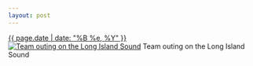 ```yaml
---
layout: post
---
```


<p>
  <time><a href="/509">{{ page.date | date: "%B %e, %Y" }}</a></time>
  <a href="/509"><img src="{{ site.assets_url }}/509-480.jpg" srcset="{{ site.assets_url }}/509-960.jpg 960w, {{ site.assets_url }}/509-720.jpg 720w, {{ site.assets_url }}/509-480.jpg 480w, {{ site.assets_url }}/509-240.jpg 240w" sizes="(min-width: 700px) 50vw, calc(100vw - 2rem)" alt="Team outing on the Long Island Sound" /></a>
  <span>Team outing on the Long Island Sound</span>
</p>
